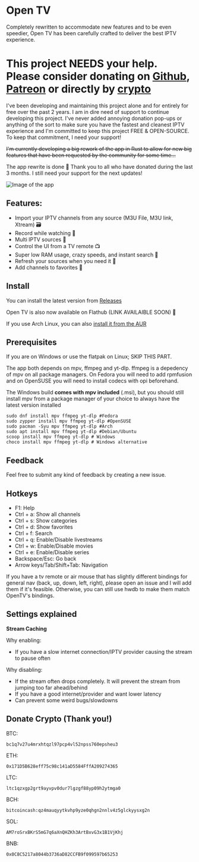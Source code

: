 # Open TV

Completely rewritten to accommodate new features and to be even speedier, Open TV has been carefully crafted to deliver the best IPTV experience.

# This project NEEDS your help. Please consider donating on [Github](https://github.com/sponsors/Fredolx), [Patreon](https://www.patreon.com/fredol) or directly by [crypto](#crypto)
I've been developing and maintaining this project alone and for entirely for free over the past 2 years. I am in dire need of support to continue developing this project. I've never added annoying donation pop-ups or anything of the sort to make sure you have the fastest and cleanest IPTV experience and I'm committed to keep this project FREE & OPEN-SOURCE. To keep that commitment, I need your support!

~~I'm currently developing a big rework of the app in Rust to allow for new big features that have been requested by the community for some time...~~

The app rewrite is done 🎊 Thank you to all who have donated during the last 3 months. I still need your support for the next updates!

![Image of the app](https://raw.githubusercontent.com/Fredolx/open-tv/refs/heads/main/demo1.png)

## Features:
- Import your IPTV channels from any source (M3U File, M3U link, Xtream) 🗃️
- Record while watching 🎥
- Multi IPTV sources 🎊
- Control the UI from a TV remote 📺
- Super low RAM usage, crazy speeds, and instant search 🚅
- Refresh your sources when you need it 🔄
- Add channels to favorites 🌟

## Install
You can install the latest version from [Releases](https://github.com/Fredolx/open-tv/releases/)

Open TV is also now available on Flathub (LINK AVAILAIBLE SOON) 🎊

If you use Arch Linux, you can also [install it from the AUR](https://aur.archlinux.org/packages/open-tv-bin) 

## Prerequisites
If you are on Windows or use the flatpak on Linux; SKIP THIS PART. 

The app both depends on mpv, ffmpeg and yt-dlp. ffmpeg is a depedency of mpv on all package managers. On Fedora you will need to add rpmfusion and on OpenSUSE you will need to install codecs with opi beforehand.

The Windows build **comes with mpv included** (.msi), but you should still install mpv from a package manager of your choice to always have the latest version installed

```
sudo dnf install mpv ffmpeg yt-dlp #Fedora
sudo zypper install mpv ffmpeg yt-dlp #OpenSUSE
sudo pacman -Syu mpv ffmpeg yt-dlp #Arch
sudo apt install mpv ffmpeg yt-dlp #Debian/Ubuntu
scoop install mpv ffmpeg yt-dlp # Windows
choco install mpv ffmpeg yt-dlp # Windows alternative
```

## Feedback
Feel free to submit any kind of feedback by creating a new issue.

## Hotkeys
* F1: Help
* Ctrl + a: Show all channels
* Ctrl + s: Show categories
* Ctrl + d: Show favorites
* Ctrl + f: Search
* Ctrl + q: Enable/Disable livestreams
* Ctrl + w: Enable/Disable movies
* Ctrl + e: Enable/Disable series
* Backspace/Esc: Go back
* Arrow keys/Tab/Shift+Tab: Navigation

If you have a tv remote or air mouse that has slightly different bindings for general nav (back, up, down, left, right),
please open an issue and I will add them if it's feasible. Otherwise, you can still use hwdb to make them match OpenTV's bindings.

## Settings explained

**Stream Caching**

Why enabling:
  - If you have a slow internet connection/IPTV provider causing the stream to pause often

Why disabling: 
  - If the stream often drops completely. It will prevent the stream from jumping too far ahead/behind
  - If you have a good internet/provider and want lower latency
  - Can prevent some weird bugs/slowdowns

## Donate Crypto (Thank you!)
BTC:
```
bc1q7v27u4mrxhtqzl97pcp4vl52npss760epsheu3
```

ETH:
```
0x171D5B628eff75c98c141aD5584FffA209274365
```

LTC:
```
ltc1qzxgp2grt9ayvpv0dur7lgzgf88yp09h2ytmga0
```

BCH:
```
bitcoincash:qz4mauqyytkvhp9yze0qhgn2nnlv4z5glckyysxg2n
```

SOL:
```
AM7roSrxBKrS5mG7q6aXnQHZKh3ArtBxvG3x1B1VjKhj
```

BNB:
```
0x0C8C5217a8044b3736aD82CCFB9f099597b65253
```
